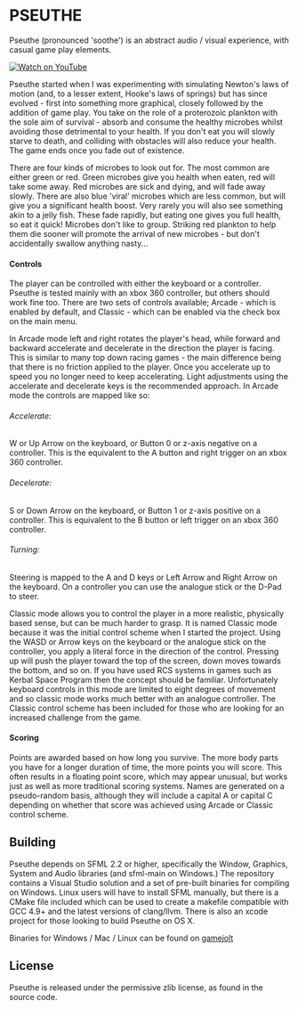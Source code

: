 PSEUTHE
=======

Pseuthe (pronounced 'soothe') is an abstract audio / visual experience,
with casual game play elements.


[![Watch on YouTube](http://djfallen.com/images/pseuthe.gif)](https://youtu.be/EOqYMuoxA50)


Pseuthe started when I was experimenting with simulating Newton's laws of
motion (and, to a lesser extent, Hooke's laws of springs) but has since
evolved - first into something more graphical, closely followed by the
addition of game play. You take on the role of a proterozoic plankton with
the sole aim of survival - absorb and consume the healthy microbes whilst
avoiding those detrimental to your health. If you don't eat you will slowly
starve to death, and colliding with obstacles will also reduce your health.
The game ends once you fade out of existence.

There are four kinds of microbes to look out for. The most common are
either green or red. Green microbes give you health when eaten, red will
take some away. Red microbes are sick and dying, and will fade away slowly.
There are also blue 'viral' microbes which are less common, but will give
you a significant health boost. Very rarely you will also see something 
akin to a jelly fish. These fade rapidly, but eating one gives you full
health, so eat it quick!
    Microbes don't like to group. Striking red plankton to help them die
sooner will promote the arrival of new microbes - but don't accidentally
swallow anything nasty...


#### Controls

The player can be controlled with either the keyboard or a controller.
Pseuthe is tested mainly with an xbox 360 controller, but others should
work fine too. There are two sets of controls available; Arcade - which
is enabled by default, and Classic - which can be enabled via the check
box on the main menu.

In Arcade mode left and right rotates the player's head, while forward 
and backward accelerate and decelerate in the direction the player is 
facing. This is similar to many top down racing games - the main 
difference being that there is no friction applied to the player. Once
you accelerate up to speed you no longer need to keep accelerating. 
Light adjustments using the accelerate and decelerate keys is the 
recommended approach. In Arcade mode the controls are mapped like so:

###### Accelerate:
W or Up Arrow on the keyboard, or Button 0 or z-axis negative on a
controller. This is the equivalent to the A button and right trigger on an
xbox 360 controller.

###### Decelerate:
S or Down Arrow on the keyboard, or Button 1 or z-axis positive on a
controller. This is equivalent to the B button or left trigger on an xbox
360 controller.

###### Turning:
Steering is mapped to the A and D keys or Left Arrow and Right Arrow on the
keyboard. On a controller you can use the analogue stick or the D-Pad to
steer.


Classic mode allows you to control the player in a more realistic, 
physically based sense, but can be much harder to grasp. It is named 
Classic mode because it was the initial control scheme when I started the 
project. Using the WASD or Arrow keys on the keyboard or the analogue 
stick on the controller, you apply a literal force in the direction of the
control. Pressing up will push the player toward the top of the screen, 
down moves towards the bottom, and so on. If you have used RCS systems in 
games such as Kerbal Space Program then the concept should be familiar.
Unfortunately keyboard controls in this mode are limited to eight degrees 
of movement and so classic mode works much better with an analogue controller.
The Classic control scheme has been included for those who are looking for
an increased challenge from the game.


#### Scoring

Points are awarded based on how long you survive. The more body parts you 
have for a longer duration of time, the more points you will score. This
often results in a floating point score, which may appear unusual, but 
works just as well as more traditional scoring systems. Names are generated
on a pseudo-random basis, although they will include a capital A or capital
C depending on whether that score was achieved using Arcade or Classic 
control scheme.


Building
--------

Pseuthe depends on SFML 2.2 or higher, specifically the Window, Graphics,
System and Audio libraries (and sfml-main on Windows.) The repository 
contains a Visual Studio solution and a set of pre-built binaries for 
compiling on Windows. Linux users will have to install SFML manually, but
there is a CMake file included which can be used to create a makefile 
compatible with GCC 4.9+ and the latest versions of clang/llvm. There is
also an xcode project for those looking to build Pseuthe on OS X.

Binaries for Windows / Mac / Linux can be found on [gamejolt](http://gamejolt.com/games/pseuthe/256275)


License
-------

Pseuthe is released under the permissive zlib license, as found in the
source code.
